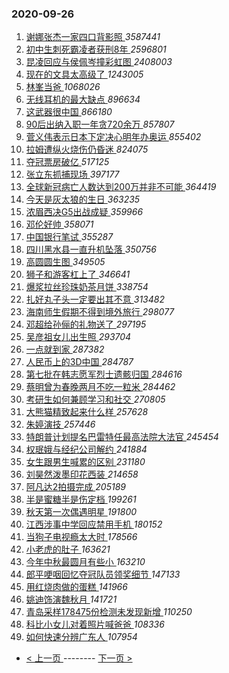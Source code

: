 ### 2020-09-26 
1. [ 谢娜张杰一家四口背影照 ](https://s.weibo.com/weibo?q=%23%E8%B0%A2%E5%A8%9C%E5%BC%A0%E6%9D%B0%E4%B8%80%E5%AE%B6%E5%9B%9B%E5%8F%A3%E8%83%8C%E5%BD%B1%E7%85%A7%23&Refer=top) *3587441*
1. [ 初中生刺死霸凌者获刑8年 ](https://s.weibo.com/weibo?q=%23%E5%88%9D%E4%B8%AD%E7%94%9F%E5%88%BA%E6%AD%BB%E9%9C%B8%E5%87%8C%E8%80%85%E8%8E%B7%E5%88%918%E5%B9%B4%23&Refer=top) *2596801*
1. [ 昆凌回应与侯佩岑撞彩虹图 ](https://s.weibo.com/weibo?q=%23%E6%98%86%E5%87%8C%E5%9B%9E%E5%BA%94%E4%B8%8E%E4%BE%AF%E4%BD%A9%E5%B2%91%E6%92%9E%E5%BD%A9%E8%99%B9%E5%9B%BE%23&Refer=top) *2408003*
1. [ 现在的文具太高级了 ](https://s.weibo.com/weibo?q=%23%E7%8E%B0%E5%9C%A8%E7%9A%84%E6%96%87%E5%85%B7%E5%A4%AA%E9%AB%98%E7%BA%A7%E4%BA%86%23&Refer=top) *1243005*
1. [ 林峯当爸 ](https://s.weibo.com/weibo?q=%23%E6%9E%97%E5%B3%AF%E5%BD%93%E7%88%B8%23&Refer=top) *1068026*
1. [ 无线耳机的最大缺点 ](https://s.weibo.com/weibo?q=%23%E6%97%A0%E7%BA%BF%E8%80%B3%E6%9C%BA%E7%9A%84%E6%9C%80%E5%A4%A7%E7%BC%BA%E7%82%B9%23&Refer=top) *896634*
1. [ 这武器很中国 ](https://s.weibo.com/weibo?q=%23%E8%BF%99%E6%AD%A6%E5%99%A8%E5%BE%88%E4%B8%AD%E5%9B%BD%23&Refer=top) *866180*
1. [ 90后出纳入职一年贪720余万 ](https://s.weibo.com/weibo?q=%2390%E5%90%8E%E5%87%BA%E7%BA%B3%E5%85%A5%E8%81%8C%E4%B8%80%E5%B9%B4%E8%B4%AA720%E4%BD%99%E4%B8%87%23&Refer=top) *857807*
1. [ 菅义伟表示日本下定决心明年办奥运 ](https://s.weibo.com/weibo?q=%23%E8%8F%85%E4%B9%89%E4%BC%9F%E8%A1%A8%E7%A4%BA%E6%97%A5%E6%9C%AC%E4%B8%8B%E5%AE%9A%E5%86%B3%E5%BF%83%E6%98%8E%E5%B9%B4%E5%8A%9E%E5%A5%A5%E8%BF%90%23&Refer=top) *855402*
1. [ 拉姆遭纵火烧伤仍昏迷 ](https://s.weibo.com/weibo?q=%23%E6%8B%89%E5%A7%86%E9%81%AD%E7%BA%B5%E7%81%AB%E7%83%A7%E4%BC%A4%E4%BB%8D%E6%98%8F%E8%BF%B7%23&Refer=top) *824075*
1. [ 夺冠票房破亿 ](https://s.weibo.com/weibo?q=%23%E5%A4%BA%E5%86%A0%E7%A5%A8%E6%88%BF%E7%A0%B4%E4%BA%BF%23&Refer=top) *517125*
1. [ 张立东抓捕现场 ](https://s.weibo.com/weibo?q=%E5%BC%A0%E7%AB%8B%E4%B8%9C%E6%8A%93%E6%8D%95%E7%8E%B0%E5%9C%BA&Refer=top) *397177*
1. [ 全球新冠病亡人数达到200万并非不可能 ](https://s.weibo.com/weibo?q=%23%E5%85%A8%E7%90%83%E6%96%B0%E5%86%A0%E7%97%85%E4%BA%A1%E4%BA%BA%E6%95%B0%E8%BE%BE%E5%88%B0200%E4%B8%87%E5%B9%B6%E9%9D%9E%E4%B8%8D%E5%8F%AF%E8%83%BD%23&Refer=top) *364419*
1. [ 今天是灰太狼的生日 ](https://s.weibo.com/weibo?q=%23%E4%BB%8A%E5%A4%A9%E6%98%AF%E7%81%B0%E5%A4%AA%E7%8B%BC%E7%9A%84%E7%94%9F%E6%97%A5%23&Refer=top) *363235*
1. [ 浓眉西决G5出战成疑 ](https://s.weibo.com/weibo?q=%E6%B5%93%E7%9C%89%E8%A5%BF%E5%86%B3G5%E5%87%BA%E6%88%98%E6%88%90%E7%96%91&Refer=top) *359966*
1. [ 邓伦好帅 ](https://s.weibo.com/weibo?q=%23%E9%82%93%E4%BC%A6%E5%A5%BD%E5%B8%85%23&Refer=top) *358071*
1. [ 中国银行笔试 ](https://s.weibo.com/weibo?q=%E4%B8%AD%E5%9B%BD%E9%93%B6%E8%A1%8C%E7%AC%94%E8%AF%95&Refer=top) *355287*
1. [ 四川黑水县一直升机坠落 ](https://s.weibo.com/weibo?q=%23%E5%9B%9B%E5%B7%9D%E9%BB%91%E6%B0%B4%E5%8E%BF%E4%B8%80%E7%9B%B4%E5%8D%87%E6%9C%BA%E5%9D%A0%E8%90%BD%23&Refer=top) *350756*
1. [ 高圆圆生图 ](https://s.weibo.com/weibo?q=%E9%AB%98%E5%9C%86%E5%9C%86%E7%94%9F%E5%9B%BE&Refer=top) *349505*
1. [ 狮子和游客杠上了 ](https://s.weibo.com/weibo?q=%23%E7%8B%AE%E5%AD%90%E5%92%8C%E6%B8%B8%E5%AE%A2%E6%9D%A0%E4%B8%8A%E4%BA%86%23&Refer=top) *346641*
1. [ 爆浆拉丝珍珠奶茶月饼 ](https://s.weibo.com/weibo?q=%23%E7%88%86%E6%B5%86%E6%8B%89%E4%B8%9D%E7%8F%8D%E7%8F%A0%E5%A5%B6%E8%8C%B6%E6%9C%88%E9%A5%BC%23&Refer=top) *338754*
1. [ 扎好丸子头一定要出其不意 ](https://s.weibo.com/weibo?q=%23%E6%89%8E%E5%A5%BD%E4%B8%B8%E5%AD%90%E5%A4%B4%E4%B8%80%E5%AE%9A%E8%A6%81%E5%87%BA%E5%85%B6%E4%B8%8D%E6%84%8F%23&Refer=top) *313482*
1. [ 海南师生假期不得到境外旅行 ](https://s.weibo.com/weibo?q=%23%E6%B5%B7%E5%8D%97%E5%B8%88%E7%94%9F%E5%81%87%E6%9C%9F%E4%B8%8D%E5%BE%97%E5%88%B0%E5%A2%83%E5%A4%96%E6%97%85%E8%A1%8C%23&Refer=top) *298077*
1. [ 邓超给孙俪的礼物送了 ](https://s.weibo.com/weibo?q=%23%E9%82%93%E8%B6%85%E7%BB%99%E5%AD%99%E4%BF%AA%E7%9A%84%E7%A4%BC%E7%89%A9%E9%80%81%E4%BA%86%23&Refer=top) *297195*
1. [ 吴彦祖女儿出生照 ](https://s.weibo.com/weibo?q=%E5%90%B4%E5%BD%A6%E7%A5%96%E5%A5%B3%E5%84%BF%E5%87%BA%E7%94%9F%E7%85%A7&Refer=top) *293704*
1. [ 一点就到家 ](https://s.weibo.com/weibo?q=%E4%B8%80%E7%82%B9%E5%B0%B1%E5%88%B0%E5%AE%B6&Refer=top) *287382*
1. [ 人民币上的3D中国 ](https://s.weibo.com/weibo?q=%23%E4%BA%BA%E6%B0%91%E5%B8%81%E4%B8%8A%E7%9A%843D%E4%B8%AD%E5%9B%BD%23&Refer=top) *284787*
1. [ 第七批在韩志愿军烈士遗骸归国 ](https://s.weibo.com/weibo?q=%23%E7%AC%AC%E4%B8%83%E6%89%B9%E5%9C%A8%E9%9F%A9%E5%BF%97%E6%84%BF%E5%86%9B%E7%83%88%E5%A3%AB%E9%81%97%E9%AA%B8%E5%BD%92%E5%9B%BD%23&Refer=top) *284616*
1. [ 蔡明曾为春晚两月不吃一粒米 ](https://s.weibo.com/weibo?q=%23%E8%94%A1%E6%98%8E%E6%9B%BE%E4%B8%BA%E6%98%A5%E6%99%9A%E4%B8%A4%E6%9C%88%E4%B8%8D%E5%90%83%E4%B8%80%E7%B2%92%E7%B1%B3%23&Refer=top) *284462*
1. [ 考研生如何兼顾学习和社交 ](https://s.weibo.com/weibo?q=%23%E8%80%83%E7%A0%94%E7%94%9F%E5%A6%82%E4%BD%95%E5%85%BC%E9%A1%BE%E5%AD%A6%E4%B9%A0%E5%92%8C%E7%A4%BE%E4%BA%A4%23&Refer=top) *270805*
1. [ 大熊猫精致起来什么样 ](https://s.weibo.com/weibo?q=%23%E5%A4%A7%E7%86%8A%E7%8C%AB%E7%B2%BE%E8%87%B4%E8%B5%B7%E6%9D%A5%E4%BB%80%E4%B9%88%E6%A0%B7%23&Refer=top) *257628*
1. [ 朱婷演技 ](https://s.weibo.com/weibo?q=%23%E6%9C%B1%E5%A9%B7%E6%BC%94%E6%8A%80%23&Refer=top) *257446*
1. [ 特朗普计划提名巴雷特任最高法院大法官 ](https://s.weibo.com/weibo?q=%23%E7%89%B9%E6%9C%97%E6%99%AE%E8%AE%A1%E5%88%92%E6%8F%90%E5%90%8D%E5%B7%B4%E9%9B%B7%E7%89%B9%E4%BB%BB%E6%9C%80%E9%AB%98%E6%B3%95%E9%99%A2%E5%A4%A7%E6%B3%95%E5%AE%98%23&Refer=top) *245454*
1. [ 权珉娥与经纪公司解约 ](https://s.weibo.com/weibo?q=%E6%9D%83%E7%8F%89%E5%A8%A5%E4%B8%8E%E7%BB%8F%E7%BA%AA%E5%85%AC%E5%8F%B8%E8%A7%A3%E7%BA%A6&Refer=top) *241884*
1. [ 女生跟男生喊累的区别 ](https://s.weibo.com/weibo?q=%23%E5%A5%B3%E7%94%9F%E8%B7%9F%E7%94%B7%E7%94%9F%E5%96%8A%E7%B4%AF%E7%9A%84%E5%8C%BA%E5%88%AB%23&Refer=top) *231180*
1. [ 刘昊然泼墨印花西装 ](https://s.weibo.com/weibo?q=%23%E5%88%98%E6%98%8A%E7%84%B6%E6%B3%BC%E5%A2%A8%E5%8D%B0%E8%8A%B1%E8%A5%BF%E8%A3%85%23&Refer=top) *214658*
1. [ 阿凡达2拍摄完成 ](https://s.weibo.com/weibo?q=%E9%98%BF%E5%87%A1%E8%BE%BE2%E6%8B%8D%E6%91%84%E5%AE%8C%E6%88%90&Refer=top) *205189*
1. [ 半是蜜糖半是伤定档 ](https://s.weibo.com/weibo?q=%23%E5%8D%8A%E6%98%AF%E8%9C%9C%E7%B3%96%E5%8D%8A%E6%98%AF%E4%BC%A4%E5%AE%9A%E6%A1%A3%23&Refer=top) *199261*
1. [ 秋天第一次偶遇明星 ](https://s.weibo.com/weibo?q=%23%E7%A7%8B%E5%A4%A9%E7%AC%AC%E4%B8%80%E6%AC%A1%E5%81%B6%E9%81%87%E6%98%8E%E6%98%9F%23&Refer=top) *191800*
1. [ 江西涉事中学回应禁用手机 ](https://s.weibo.com/weibo?q=%23%E6%B1%9F%E8%A5%BF%E6%B6%89%E4%BA%8B%E4%B8%AD%E5%AD%A6%E5%9B%9E%E5%BA%94%E7%A6%81%E7%94%A8%E6%89%8B%E6%9C%BA%23&Refer=top) *180152*
1. [ 当狗子电视瘾太大时 ](https://s.weibo.com/weibo?q=%23%E5%BD%93%E7%8B%97%E5%AD%90%E7%94%B5%E8%A7%86%E7%98%BE%E5%A4%AA%E5%A4%A7%E6%97%B6%23&Refer=top) *178566*
1. [ 小老虎的肚子 ](https://s.weibo.com/weibo?q=%23%E5%B0%8F%E8%80%81%E8%99%8E%E7%9A%84%E8%82%9A%E5%AD%90%23&Refer=top) *163621*
1. [ 今年中秋最圆月有些小 ](https://s.weibo.com/weibo?q=%23%E4%BB%8A%E5%B9%B4%E4%B8%AD%E7%A7%8B%E6%9C%80%E5%9C%86%E6%9C%88%E6%9C%89%E4%BA%9B%E5%B0%8F%23&Refer=top) *163210*
1. [ 郎平哽咽回忆夺冠队员领奖细节 ](https://s.weibo.com/weibo?q=%E9%83%8E%E5%B9%B3%E5%93%BD%E5%92%BD%E5%9B%9E%E5%BF%86%E5%A4%BA%E5%86%A0%E9%98%9F%E5%91%98%E9%A2%86%E5%A5%96%E7%BB%86%E8%8A%82&Refer=top) *147133*
1. [ 用红烧肉做的蛋糕 ](https://s.weibo.com/weibo?q=%23%E7%94%A8%E7%BA%A2%E7%83%A7%E8%82%89%E5%81%9A%E7%9A%84%E8%9B%8B%E7%B3%95%23&Refer=top) *141966*
1. [ 姚迪饰演魏秋月 ](https://s.weibo.com/weibo?q=%23%E5%A7%9A%E8%BF%AA%E9%A5%B0%E6%BC%94%E9%AD%8F%E7%A7%8B%E6%9C%88%23&Refer=top) *141721*
1. [ 青岛采样178475份检测未发现新增 ](https://s.weibo.com/weibo?q=%23%E9%9D%92%E5%B2%9B%E9%87%87%E6%A0%B7178475%E4%BB%BD%E6%A3%80%E6%B5%8B%E6%9C%AA%E5%8F%91%E7%8E%B0%E6%96%B0%E5%A2%9E%23&Refer=top) *110250*
1. [ 科比小女儿对着照片喊爸爸 ](https://s.weibo.com/weibo?q=%23%E7%A7%91%E6%AF%94%E5%B0%8F%E5%A5%B3%E5%84%BF%E5%AF%B9%E7%9D%80%E7%85%A7%E7%89%87%E5%96%8A%E7%88%B8%E7%88%B8%23&Refer=top) *108336*
1. [ 如何快速分辨广东人 ](https://s.weibo.com/weibo?q=%23%E5%A6%82%E4%BD%95%E5%BF%AB%E9%80%9F%E5%88%86%E8%BE%A8%E5%B9%BF%E4%B8%9C%E4%BA%BA%23&Refer=top) *107954* 

- [ < 上一页 ](https://github.com/able8/weibo-hot-record/blob/master/2020-09-25.md) -------- [ 下一页 > ](https://github.com/able8/weibo-hot-record/blob/master/2020-09-27.md)